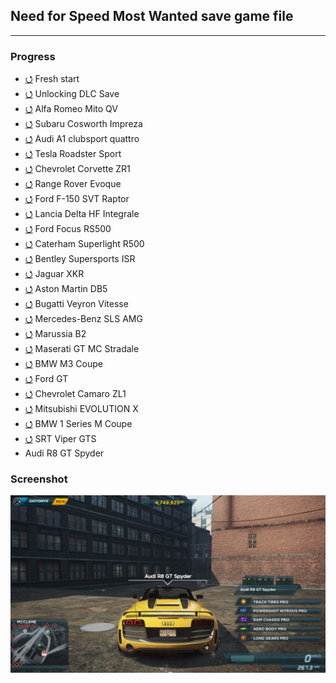 ## Need for Speed Most Wanted save game file
<hr/>

### Progress
- [⭯](https://github.com/ankurparihar/NFSMW2-SaveGame/tree/40bc7ee178de5371aa12c8a3607d7e1a121e2f3f) Fresh start
- [⭯](https://github.com/ankurparihar/NFSMW2-SaveGame/tree/782b62d8da858abbbe7cd939872ee663a6e63a0e) Unlocking DLC Save
- [⭯](https://github.com/ankurparihar/NFSMW2-SaveGame/tree/ff4bc96be4239957fe592762e49f45394ee67fc0) Alfa Romeo Mito QV
- [⭯](https://github.com/ankurparihar/NFSMW2-SaveGame/tree/14adf46af436904b91c18780beb9128003cce5fb) Subaru Cosworth Impreza
- [⭯](https://github.com/ankurparihar/NFSMW2-SaveGame/tree/8e42b8843ed54ad6faaad647c5a78a8decde0e70) Audi A1 clubsport quattro
- [⭯](https://github.com/ankurparihar/NFSMW2-SaveGame/tree/ee32b3a0c595f5fc4fc34eb61f2451166e7e8f82) Tesla Roadster Sport
- [⭯](https://github.com/ankurparihar/NFSMW2-SaveGame/tree/33c664bd4e80cf7fc799f47e67ee05a05ed72cdb) Chevrolet Corvette ZR1
- [⭯](https://github.com/ankurparihar/NFSMW2-SaveGame/tree/5e2e7d334b8613581f582005ea17a2da44a19afe) Range Rover Evoque
- [⭯](https://github.com/ankurparihar/NFSMW2-SaveGame/tree/87c9645f0eb269993459283d0fa30e9a8e548f31) Ford F-150 SVT Raptor
- [⭯](https://github.com/ankurparihar/NFSMW2-SaveGame/tree/889fba7f17a0c2eb6ae3fd3721f384ea90c534db) Lancia Delta HF Integrale
- [⭯](https://github.com/ankurparihar/NFSMW2-SaveGame/tree/7b9cee06b1c9bbeff52204b2654331fddbbec697) Ford Focus RS500
- [⭯](https://github.com/ankurparihar/NFSMW2-SaveGame/tree/272532562101819bfca5ef33dde0486837a5f612) Caterham Superlight R500
- [⭯](https://github.com/ankurparihar/NFSMW2-SaveGame/tree/c9526bc2386f6ea61be0c2401c03243e6035b04d) Bentley Supersports ISR
- [⭯](https://github.com/ankurparihar/NFSMW2-SaveGame/tree/203d9929a395ec2c841b846b61ce8771036f0994) Jaguar XKR
- [⭯](https://github.com/ankurparihar/NFSMW2-SaveGame/tree/e3aa900dbfa6f330399e3c3b9bc5b27259a06324) Aston Martin DB5
- [⭯](https://github.com/ankurparihar/NFSMW2-SaveGame/tree/434605adfb2b37e3cf0958ef733ee219529d9282) Bugatti Veyron Vitesse
- [⭯](https://github.com/ankurparihar/NFSMW2-SaveGame/tree/614545168bdddb4685edc5aa70a6c92b639b6f91) Mercedes-Benz SLS AMG
- [⭯](https://github.com/ankurparihar/NFSMW2-SaveGame/tree/1096bda976e82062c17c86e4c69824c27ec143ea) Marussia B2
- [⭯](https://github.com/ankurparihar/NFSMW2-SaveGame/tree/0f6d4a2428fe8f6ef64d5673e912e9a43b968ca9) Maserati GT MC Stradale
- [⭯](https://github.com/ankurparihar/NFSMW2-SaveGame/tree/1937e9713a13d83425721c360431f1ed9057a934) BMW M3 Coupe
- [⭯](https://github.com/ankurparihar/NFSMW2-SaveGame/tree/2ffbc3494b6a62df164c1e06290e0c2cfa31aa9c) Ford GT
- [⭯](https://github.com/ankurparihar/NFSMW2-SaveGame/tree/8bea21f0d94e654a313ca76944a6d8236df820a6) Chevrolet Camaro ZL1
- [⭯](https://github.com/ankurparihar/NFSMW2-SaveGame/tree/74bebe3e0a2fc607479ba3b050123f75c65f7bde) Mitsubishi EVOLUTION X
- [⭯](https://github.com/ankurparihar/NFSMW2-SaveGame/tree/ecbe88d3212eb8b1b0447a3cdb4ffb7c6a1169eb) BMW 1 Series M Coupe
- [⭯](https://github.com/ankurparihar/NFSMW2-SaveGame/tree/d262f274e4c9cc1b418843f0c4f368214f40596a) SRT Viper GTS
- Audi R8 GT Spyder

### Screenshot
![Preview](./Car.jpg)